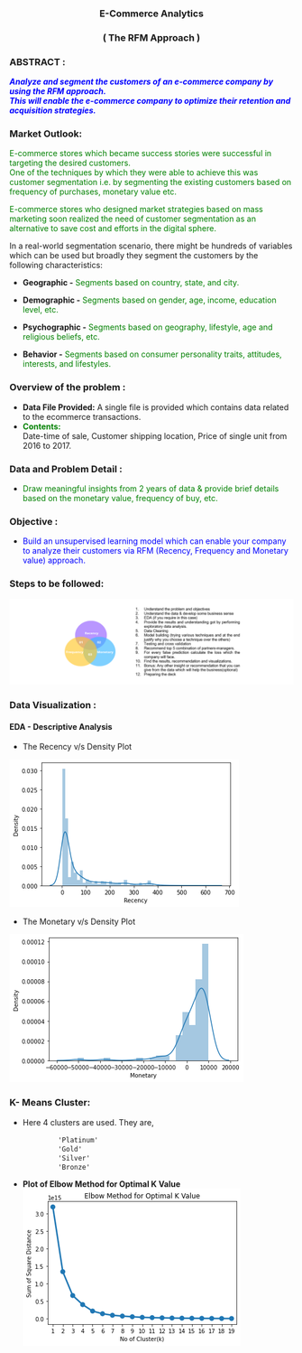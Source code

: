 <h3 align="center">E-Commerce Analytics</h3> 
<h3 align="center">( The RFM Approach )</h3> 


### ABSTRACT : 
**<font color='blue'> _Analyze and segment the customers of an e-commerce company by using the RFM approach.    
This will enable the e-commerce company to optimize their retention and acquisition strategies._  </font>**



### Market Outlook: 
<font color='green'>E-commerce stores which became success stories were successful in targeting the desired customers.  
One of the techniques by which they were able to achieve this was customer segmentation i.e. by segmenting the existing customers based on frequency of purchases, monetary value etc. </font>

<font color='green'>E-commerce stores who designed market strategies based on mass marketing soon realized the need of customer segmentation as an alternative to save cost and efforts in the digital sphere. </font>

In a real-world segmentation scenario, there might be hundreds of variables which can be used but broadly they segment the customers by the following characteristics: 

- **Geographic -** <font color='green'>Segments based on country, state, and city.</font>

- **Demographic -** <font color='green'>Segments based on gender, age, income, education level, etc.</font>

- **Psychographic -** <font color='green'>Segments based on geography, lifestyle, age and religious beliefs, etc.</font> 

- **Behavior -** <font color='green'>Segments based on consumer personality traits, attitudes, interests, and lifestyles.</font>

### Overview of the problem :  
- **Data File Provided:** A single file is provided which contains data related to the ecommerce transactions.  
- <font color='green'>**Contents:**</font>  
            Date-time of sale,
            Customer shipping location, 
            Price of single unit from 2016 to 2017.

### Data and Problem Detail : 
- <font color='green'> Draw meaningful insights from 2 years of data & provide brief details based on the monetary value, frequency of buy, etc.</font>   

### Objective : 
- <font color='blue'> Build an unsupervised learning model which can enable your company   
to analyze their customers via RFM (Recency, Frequency and Monetary value) approach.</font>

### Steps to be followed: 
![attachment:image-3.png](https://github.com/RusticHaze634/E-Commerce-Analytics-Project/blob/main/Images/blob.jpg)

### Data Visualization :
#### EDA - Descriptive Analysis

- The Recency v/s Density Plot
  
![attachment:recency.png](https://github.com/RusticHaze634/E-Commerce-Analytics-Project/blob/main/Images/recency.png)

- The Monetary v/s Density Plot

![attachment:monetary.png](https://github.com/RusticHaze634/E-Commerce-Analytics-Project/blob/main/Images/monetary.png)

### K- Means Cluster:

- Here 4 clusters are used. They are,
```
            'Platinum'
            'Gold'
            'Silver'
            'Bronze'
```
- **Plot of Elbow Method for Optimal K Value**
![attachment:Kmeans%20cluster.png](https://github.com/RusticHaze634/E-Commerce-Analytics-Project/blob/main/Images/Kmeans%20cluster.png)
